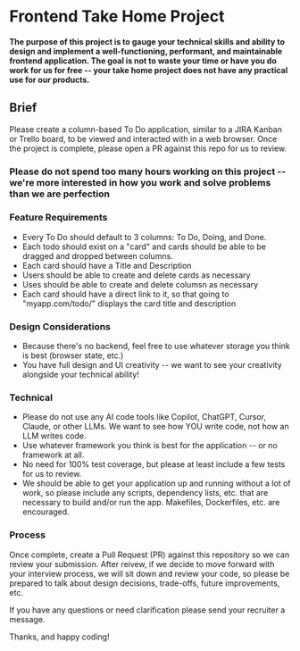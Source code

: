 # Frontend Take Home Project


#### The purpose of this project is to gauge your technical skills and ability to design and implement a well-functioning, performant, and maintainable frontend application. The goal is not to waste your time or have you do work for us for free -- your take home project does not have any practical use for our products. 

## Brief
Please create a column-based To Do application, similar to a JIRA Kanban or Trello board, to be viewed and interacted with in a web browser. Once the project is complete, please open a PR against this repo for us to review. 

### Please do not spend too many hours working on this project -- we're more interested in how you work and solve problems than we are perfection

### Feature Requirements
* Every To Do should default to 3 columns: To Do, Doing, and Done.
* Each todo should exist on a "card" and cards should be able to be dragged and dropped between columns.
* Each card should have a Title and Description
* Users should be able to create and delete cards as necessary
* Uses should be able to create and delete columsn as necessary
* Each card should have a direct link to it, so that going to "myapp.com/todo/<cardID>" displays the card title and description

### Design Considerations
* Because there's no backend, feel free to use whatever storage you think is best (browser state, etc.)
* You have full design and UI creativity -- we want to see your creativity alongside your technical ability!

### Technical
* Please do not use any AI code tools like Copilot, ChatGPT, Cursor, Claude, or other LLMs. We want to see how YOU write code, not how an LLM writes code.
* Use whatever framework you think is best for the application -- or no framework at all.
* No need for 100% test coverage, but please at least include a few tests for us to review.
* We should be able to get your application up and running without a lot of work, so please include any scripts, dependency lists, etc. that are necessary to build and/or run the app. Makefiles, Dockerfiles, etc. are encouraged.


### Process
Once complete, create a Pull Request (PR) against this repository so we can review your submission. After reivew, if we decide to move forward with your interview process, we will sit down and review your code, so please be prepared to talk about design decisions, trade-offs, future improvements, etc.


If you have any questions or need clarification please send your recruiter a message.

Thanks, and happy coding!
